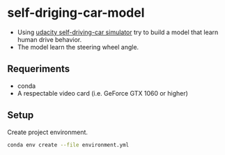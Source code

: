 #  self-driging-car-model

* Using [udacity self-driving-car simulator](https://github.com/udacity/self-driving-car-sim) try to build a model that learn human drive behavior.
* The model learn the steering wheel angle.

## Requeriments

* conda
* A respectable video card (i.e. GeForce GTX 1060 or higher)

## Setup

Create project environment.

```bash
conda env create --file environment.yml
```